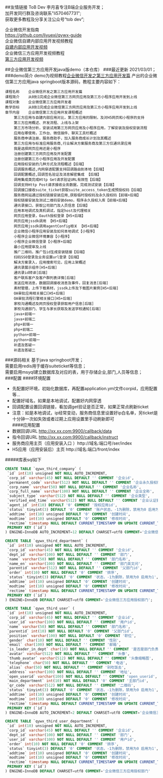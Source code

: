 ##友情链接
ToB Dev 李月喜专注B端企业服务开发；  
加开发同行群及咨询联系"li570467731";   
获取更多教程及分享关注公众号“tob dev”;  

企业微信开发指南  
<https://github.com/liyuexi/qywx-guide>  
企业微信自建内部应用开发视频教程  
[自建内部应用开发视频](https://mp.weixin.qq.com/mp/appmsgalbum?__biz=MzA5ODcyODY0Nw==&action=getalbum&album_id=1745513894715916289#wechat_redirect)  
企业微信三方应用开发视频教程  
[第三方应用开发视频](https://mp.weixin.qq.com/mp/appmsgalbum?action=getalbum&album_id=1503367187451936773&__biz=MzA5ODcyODY0Nw==#wechat_redirect) 

##企业微信第三方应用开发java版demo（本仓库）
###最近更新
2021/03/01；
###demo简介
demo为视频教程[企业微信开发之第三方应用开发篇](https://mp.weixin.qq.com/mp/appmsgalbum?action=getalbum&album_id=1503367187451936773&__biz=MzA5ODcyODY0Nw==#wechat_redirect) 
产出的企业微信第三方应用java springboot版本源码，教程主要内容如下：
```
课程名称	企业微信开发之第三方应用开发篇
课程简介	从0到1完成企业微信第三方网页应用及第三方小程序应用开发到上线
课程对象	企业微信第三方应用开发者
教学目标	从0到1完成企业微信第三方网页应用及第三方小程序应用开发到上线
章节内容	企业微信第三方应用开发课程概述
	第三方应用与自建内部应用对比，第三方应用的限制，及对H5网页和小程序的支持
	第三方应用概述、开发流程、上线与上架
	第三方市场分析，安装试用第三方网页应用及小程序应用，了解安装及授权安装流程
	应用在哪使用，工作台、微信插件、聊天工具栏概述
	服务商申请注册，服务商助手，加入服务商成长计划及其概述
	第三方应用与标准应用服务商,行业解决方案服务商及第三方仅通讯录应用
	我是选择网页应用还是小程序
	注册创建第三方网页应用及开发配置
	注册创建第三方小程序应用及开发配置
	应用授权安装的几种方式及流程概述【后端】
	回调服务概述,内网穿透配置支持回调路由到本地【后端】
	回调配置概述,回调签名验证及消息解密集成 【后端】
	调用集成类完成Http Get请求验证URL有效性【后端】
	回调支持Http Post请求接收业务数据，完成测试安装【后端】
	回调接口接收suite_ticket获取suite_access_token生成预授权码【后端】
	服务商网站通过授权链接安装应用,获取临时授权码及永久授权码【前端+后端】
	授权链接安装及测试二维码安装demo，程序永久授权入库【前端+后端】
	通讯录接口，获取公司部门及人员信息【后端】
	应用本地调式及真机调试，指定host及代理相关
	网页应用登录，Oauth授权登录【H5+后端】
	网页应用jssdk调用 【H5+后端】
	网页应用jssdk调用agentConfig相关 【H5+后端】
	企业微信小程序应用安装及如何本地调式【小程序】
	小程序企业微信环境兼容【小程序】
	小程序企业微信登录【小程序+后端】
	最小应用提审及上线
	推广二维码，推广包id生成安装链接【后端】
	扫码SSO登录及业务设置url登录【后端】
	解决方案录入，应用搜索可见，应用上架概述
	通讯录展示组件[H5+后端]
	通讯录id转译[后端]
	客户联系客户及客户群列表详情[后端]
	发送应用消息，数据回调接收消息及事件，回复消息[后端]
	素材管理，上传下载素材，jssdk上传及下载图片案例[H5+后端]
	OA审批应用相关接口[H5+后端]
	OA审批流程引擎相关接口[H5+后端]
	家校沟通概述及网页授权登录获取用户信息[后端]
	家校沟通部门、学生与家长获取及发送学校通知[后端]
	java+前端一
	java+前端二
	php+前端一
	php+前端二
	python+前端一
	python+前端一
	补遗及答疑一
	补遗及答疑二
```
###源码相关
基于java springboot开发；  
需要启用redis用于缓存suiteticket等信息；   
需要启用msyql建立数据库及对应的表，用于存储企业,部门,人员等信息；  
###配置
 ####环境配置
- 先配置好环境，初始化数据库，再配置application.yml文件corpid，应用配置等...  
- 配置好域名，如果是本地调试，配置好内网穿透
- 回调配置设置回调链接，看加调get验证是否正常，如果正常点刷新ticket  
- 注意：如是本地调试，ip经常变动，服务商信息里设置好ip白名单，另ticket是十分钟一次如失效或者过期上应用设置里手动刷新即可  
 ####应用配置
- 数据回调URL	http://xx.xx.com:9900/callback/data
- 指令回调URL	http://xx.xx.com:9900/callback/instruct
- 服务商应用主页（应用安装入口 ）http://域名:端口号/ser/index
- H5应用（应用安装后）主页 http://域名:端口/front/index
 
#####库表sql如下
```sql
CREATE TABLE `qywx_third_company` (
 `id` int(10) unsigned NOT NULL AUTO_INCREMENT,
 `corp_id` varchar(45) NOT NULL DEFAULT '' COMMENT '企业id',
 `permanent_code` varchar(512) NOT NULL DEFAULT '' COMMENT '企业永久授权码',
 `corp_name` varchar(50) NOT NULL DEFAULT '' COMMENT '企业名称',
 `corp_full_name` varchar(100) NOT NULL DEFAULT '' COMMENT '企业全称',
 `subject_type` varchar(512) NOT NULL DEFAULT '' COMMENT '企业类型',
 `verified_end_time` varchar(512) NOT NULL DEFAULT '' COMMENT '企业认证到期时间',
 `agent_id` int(10) DEFAULT '0' COMMENT '授权应用id',
 `status` tinyint(3) DEFAULT '0' COMMENT '账户状态，-1为删除，禁用为0 启用为1',
 `addtime` int(10) unsigned DEFAULT '0' COMMENT '创建时间',
 `modtime` int(10) unsigned DEFAULT '0' COMMENT '修改时间',
 `rectime` timestamp NULL DEFAULT CURRENT_TIMESTAMP ON UPDATE CURRENT_TIMESTAMP COMMENT '变动时间',
 PRIMARY KEY (`id`)
) ENGINE=InnoDB AUTO_INCREMENT=12 DEFAULT CHARSET=utf8 COMMENT='企业微信三方应用授权公司';

CREATE TABLE `qywx_third_department` (
 `id` int(10) unsigned NOT NULL AUTO_INCREMENT,
 `corp_id` varchar(45) NOT NULL DEFAULT '' COMMENT '企业id',
 `dept_id` varchar(100) NOT NULL DEFAULT '' COMMENT '部门',
 `name` varchar(50) NOT NULL DEFAULT '' COMMENT '部门名称',
 `name_en` varchar(100) NOT NULL DEFAULT '' COMMENT '部门英文问',
 `parentid` varchar(512) NOT NULL DEFAULT '' COMMENT '父部门id',
 `order` int(10) NOT NULL DEFAULT '0' COMMENT '排序',
 `status` tinyint(3) DEFAULT '0' COMMENT '状态，-1为删除，禁用为0 启用为1',
 `addtime` int(10) unsigned DEFAULT '0' COMMENT '创建时间',
 `modtime` int(10) unsigned DEFAULT '0' COMMENT '修改时间',
 `rectime` timestamp NULL DEFAULT CURRENT_TIMESTAMP ON UPDATE CURRENT_TIMESTAMP COMMENT '变动时间',
 PRIMARY KEY (`id`)
) ENGINE=InnoDB DEFAULT CHARSET=utf8 COMMENT='企业微信三方应用授权部门';

CREATE TABLE `qywx_third_user` (
 `id` int(10) unsigned NOT NULL AUTO_INCREMENT,
 `corp_id` varchar(45) NOT NULL DEFAULT '' COMMENT '企业id',
 `user_id` varchar(100) NOT NULL DEFAULT '' COMMENT '用户id',
 `name` varchar(50) NOT NULL DEFAULT '' COMMENT '部门名称',
 `parentid` int(10) NOT NULL DEFAULT '0' COMMENT '父部门id',
 `position` varchar(100) NOT NULL DEFAULT '0' COMMENT '职位',
 `gender` char(10) NOT NULL DEFAULT '' COMMENT '性别',
 `email` char(100) NOT NULL DEFAULT '' COMMENT '邮箱',
 `is_leader_in_dept` char(10) NOT NULL DEFAULT '' COMMENT '是否是部门负责人',
 `avatar` varchar(512) NOT NULL DEFAULT '' COMMENT '头像',
 `thumb_avatar` varchar(512) NOT NULL DEFAULT '' COMMENT '头像缩略图',
 `telephone` char(50) NOT NULL DEFAULT '' COMMENT '电话',
 `alias` char(50) NOT NULL DEFAULT '' COMMENT '别吃饭去',
 `address` varchar(100) NOT NULL DEFAULT '' COMMENT '地址',
 `open_userid` varchar(100) NOT NULL DEFAULT '' COMMENT 'open_userid',
 `main_department` int(10) NOT NULL DEFAULT '0' COMMENT '主部门id',
 `qr_code` varchar(512) NOT NULL DEFAULT '' COMMENT '二维码',
 `status` tinyint(3) DEFAULT '0' COMMENT '状态，-1为删除，禁用为0 启用为1',
 `addtime` int(10) unsigned DEFAULT '0' COMMENT '创建时间',
 `modtime` int(10) unsigned DEFAULT '0' COMMENT '修改时间',
 `rectime` timestamp NULL DEFAULT CURRENT_TIMESTAMP ON UPDATE CURRENT_TIMESTAMP COMMENT '变动时间',
 PRIMARY KEY (`id`)
) ENGINE=InnoDB AUTO_INCREMENT=2 DEFAULT CHARSET=utf8 COMMENT='企业微信三方应用授权人员';

CREATE TABLE `qywx_third_user_department` (
 `id` int(10) unsigned NOT NULL AUTO_INCREMENT,
 `corp_id` varchar(45) NOT NULL DEFAULT '' COMMENT '企业id',
 `dept_id` varchar(100) NOT NULL DEFAULT '' COMMENT '部门',
 `user_id` varchar(100) NOT NULL DEFAULT '' COMMENT '用户id',
 `order` int(10) NOT NULL DEFAULT '0' COMMENT '排序',
 `status` tinyint(3) DEFAULT '0' COMMENT '状态，-1为删除，禁用为0 启用为1',
 `addtime` int(10) unsigned DEFAULT '0' COMMENT '创建时间',
 `modtime` int(10) unsigned DEFAULT '0' COMMENT '修改时间',
 `rectime` timestamp NULL DEFAULT CURRENT_TIMESTAMP ON UPDATE CURRENT_TIMESTAMP COMMENT '变动时间',
 PRIMARY KEY (`id`)
) ENGINE=InnoDB DEFAULT CHARSET=utf8 COMMENT='企业微信三方应用授权部门'
```
